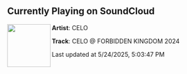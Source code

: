 ## Currently Playing on SoundCloud

[<img align="left" width="100" src="https://i1.sndcdn.com/artworks-CBnZinBG9PKVRpva-jVsgfA-t500x500.jpg">](https://soundcloud.com/officialcelo/celo-forbidden-kingdom-2024?in=officialcelo/sets/guest-mixes)

**Artist**: CELO 

**Track**: CELO @ FORBIDDEN KINGDOM 2024

Last updated at 5/24/2025, 5:03:47 PM
